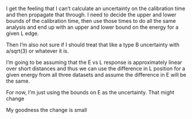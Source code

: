 I get the feeling that I can’t calculate an uncertainty on the calibration time and then propagate that through. I need to decide the upper and lower bounds of the calibration time, then use those times to do all the same analysis and end up with an upper and lower bound on the energy for a given L edge.

Then I’m also not sure if I should treat that like a type B uncertainty with a/sqrt(3) or whatever it is.

I’m going to be assuming that the E vs L response is approximately linear over short distances and thus we can use the difference in L position for a given energy from all three datasets and assume the difference in E will be the same.

For now, I’m just using the bounds on E as the uncertainty. That might change

My goodness the change is small